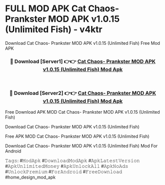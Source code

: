 # FULL MOD APK Cat Chaos- Prankster MOD APK v1.0.15 (Unlimited Fish) - v4ktr
Download Cat Chaos- Prankster MOD APK v1.0.15 (Unlimited Fish) Free Mod APK

<div align="center">
<h3>🔴 Download [Server1] 👉👉 <a href="https://apk-comot.site?title=Cat_Chaos-_Prankster_MOD_APK_v1.0.15_(Unlimited_Fish)">Cat Chaos- Prankster MOD APK v1.0.15 (Unlimited Fish) Mod Apk</a></h3><br>

<h3>🔴 Download [Server2] 👉👉 <a href="https://apk-comot.site?title=Cat_Chaos-_Prankster_MOD_APK_v1.0.15_(Unlimited_Fish)">Cat Chaos- Prankster MOD APK v1.0.15 (Unlimited Fish) Mod Apk</a></h3>
</div>


Free Download APK MOD Cat Chaos- Prankster MOD APK v1.0.15 (Unlimited Fish)

Download Cat Chaos- Prankster MOD APK v1.0.15 (Unlimited Fish) 

Free APK MOD Cat Chaos- Prankster MOD APK v1.0.15 (Unlimited Fish) 

Download Cat Chaos- Prankster MOD APK v1.0.15 (Unlimited Fish) Mod For Android

𝚃𝚊𝚐𝚜: #𝙼𝚘𝚍𝙰𝚙𝚔 #𝙳𝚘𝚠𝚗𝚕𝚘𝚊𝚍𝙼𝚘𝚍𝙰𝚙𝚔 #𝙰𝚙𝚔𝙻𝚊𝚝𝚎𝚜𝚝𝚅𝚎𝚛𝚜𝚒𝚘𝚗 #𝙰𝚙𝚔𝚄𝚗𝚕𝚒𝚖𝚒𝚝𝚎𝚍𝙼𝚘𝚗𝚎𝚢 #𝙰𝚙𝚔𝚄𝚗𝚕𝚘𝚌𝚔𝙰𝚕𝚕 #𝙰𝚙𝚔𝙽𝚘𝙰𝚍𝚜 #𝚄𝚗𝚕𝚘𝚌𝚔𝙿𝚛𝚎𝚖𝚒𝚞𝚖 #𝙵𝚘𝚛𝙰𝚗𝚍𝚛𝚘𝚒𝚍 #𝙵𝚛𝚎𝚎𝙳𝚘𝚠𝚗𝚕𝚘𝚊𝚍 #home_design_mod_apk